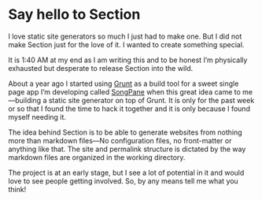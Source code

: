# Say hello to Section

I love static site generators so much I just had to make one. But I did not make Section just for the love of it. I wanted to create something special.

It is 1:40 AM at my end as I am writing this and to be honest I’m physically exhausted but desperate to release Section into the wild.

About a year ago I started using [Grunt](http://gruntjs.com/) as a build tool for a sweet single page app I’m developing called [SongPane](http://songpane.com/) when this great idea came to me—building a static site generator on top of Grunt. It is only for the past week or so that I found the time to hack it together and it is only because I found myself needing it.

The idea behind Section is to be able to generate websites from nothing more than markdown files—No configuration files, no front-matter or anything like that. The site and permalink structure is dictated by the way markdown files are organized in the working directory.

The project is at an early stage, but I see a lot of potential in it and would love to see people getting involved. So, by any means tell me what you think!
